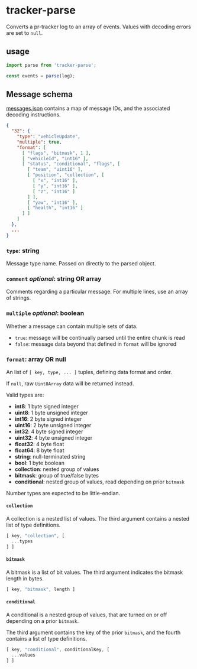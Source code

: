# tracker-parse
Converts a pr-tracker log to an array of events.
Values with decoding errors are set to `null`.

## usage
```js
import parse from 'tracker-parse';

const events = parse(log);
```

## Message schema

[messages.json](./src/messages.json) contains a map of message IDs,
and the associated decoding instructions.

```json
{
  "32": {
    "type": "vehicleUpdate",
    "multiple": true,
    "format": [
      [ "flags", "bitmask", 1 ],
      [ "vehicleId", "int16" ],
      [ "status", "conditional", "flags", [
        [ "team", "uint16" ],
        [ "position", "collection", [
          [ "x", "int16" ],
          [ "y", "int16" ],
          [ "z", "int16" ]
        ] ],
        [ "yaw", "int16" ],
        [ "health", "int16" ]
      ] ]
    ]
  },
  ...
}
```

### `type`: **string**
Message type name.
Passed on directly to the parsed object.

### `comment` *optional*: **string** OR **array**
Comments regarding a particular message.
For multiple lines, use an array of strings.

### `multiple` *optional*: **boolean**
Whether a message can contain multiple sets of data.

  * `true`: message will be continually parsed until the entire chunk is read
  * `false`: message data beyond that defined in `format` will be ignored

### `format`: **array** OR **null**
An list of `[ key, type, ... ]` tuples, defining data format and order.

If `null`, raw `Uint8Array` data will be returned instead.

Valid types are:
  * **int8**: 1 byte signed integer
  * **uint8**: 1 byte unsigned integer
  * **int16**: 2 byte signed integer
  * **uint16**: 2 byte unsigned integer
  * **int32**: 4 byte signed integer
  * **uint32**: 4 byte unsigned integer
  * **float32**: 4 byte float
  * **float64**: 8 byte float
  * **string**: null-terminated string
  * **bool**: 1 byte boolean
  * **collection**: nested group of values
  * **bitmask**: group of true/false bytes
  * **conditional**: nested group of values, read depending on prior `bitmask`

Number types are expected to be little-endian.

#### `collection`
A collection is a nested list of values.
The third argument contains a nested list of type definitions.

```js
[ key, "collection", [
  ...types
] ]
```

#### `bitmask`
A bitmask is a list of bit values.
The third argument indicates the bitmask length in bytes.

```js
[ key, "bitmask", length ]
```

#### `conditional`

A conditional is a nested group of values,
that are turned on or off depending on a prior `bitmask`.

The third argument contains the key of the prior `bitmask`,
and the fourth contains a list of type definitions.

```js
[ key, "conditional", conditionalKey, [
  ...values
] ]
```
